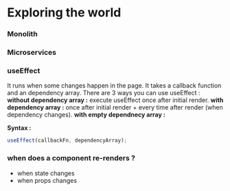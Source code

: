 # Exploring the world

### Monolith


### Microservices

### useEffect 
It runs when some changes happen in the page. It takes a callback function and an dependency array. There are 3 ways you can use useEffect :
__without dependency array :__ execute useEffect once after initial render.
__with dependency array :__ once after initial render + every time after render (when dependency changes).
__with empty dependnecy array :__ 

__Syntax :__
```js
useEffect(callbackFn, dependencyArray);
```

### when does a component re-renders ?
+ when state changes
+ when props changes

